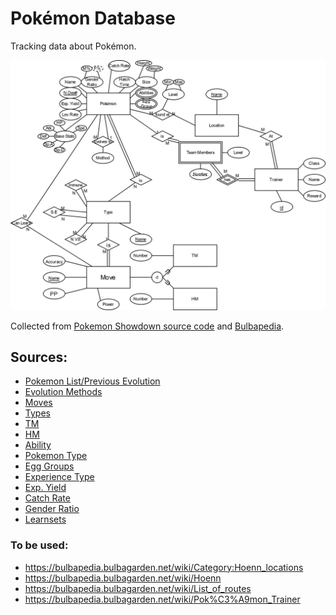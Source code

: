 # Pokémon Database

Tracking data about Pokémon.

![EER](./EER.png)

Collected from [Pokemon Showdown source code](https://github.com/smogon/pokemon-showdown) and [Bulbapedia](https://bulbapedia.bulbagarden.net/wiki/Main_Page).

## Sources:  
- <a href="https://github.com/smogon/pokemon-showdown/blob/master/data/pokedex.ts" target="_blank">Pokemon List/Previous Evolution</a>
- <a href="https://bulbapedia.bulbagarden.net/wiki/List_of_Pok%C3%A9mon_by_evolution_family" target="_blank">Evolution Methods</a>
- <a href="https://bulbapedia.bulbagarden.net/wiki/List_of_moves" target="_blank">Moves</a>
- <a href="https://bulbapedia.bulbagarden.net/wiki/Type" target="_blank">Types</a>
- <a href="https://bulbapedia.bulbagarden.net/wiki/TM" target="_blank">TM</a>
- <a href="https://bulbapedia.bulbagarden.net/wiki/HM" target="_blank">HM</a>
- <a href="https://bulbapedia.bulbagarden.net/wiki/List_of_Pok%C3%A9mon_by_Ability" target="_blank">Ability</a>
- <a href="https://bulbapedia.bulbagarden.net/wiki/List_of_Pok%C3%A9mon_by_National_Pok%C3%A9dex_number" target="_blank">Pokemon Type</a>
- <a href="https://bulbapedia.bulbagarden.net/wiki/List_of_Pok%C3%A9mon_by_base_Egg_cycles" target="_blank">Egg Groups</a>
- <a href="https://bulbapedia.bulbagarden.net/wiki/List_of_Pok%C3%A9mon_by_experience_type" target="_blank">Experience Type</a>
- <a href="https://bulbapedia.bulbagarden.net/wiki/List_of_Pok%C3%A9mon_by_effort_value_yield" target="_blank">Exp. Yield</a>
- <a href="https://bulbapedia.bulbagarden.net/wiki/List_of_Pok%C3%A9mon_by_catch_rate" target="_blank">Catch Rate</a>
- <a href="https://bulbapedia.bulbagarden.net/wiki/List_of_Pok%C3%A9mon_by_gender_ratio" target="_blank">Gender Ratio</a>
- <a href="https://github.com/smogon/pokemon-showdown/blob/master/data/learnsets.ts" target="_blank">Learnsets</a>

### To be used:
- https://bulbapedia.bulbagarden.net/wiki/Category:Hoenn_locations
- https://bulbapedia.bulbagarden.net/wiki/Hoenn
- https://bulbapedia.bulbagarden.net/wiki/List_of_routes
- https://bulbapedia.bulbagarden.net/wiki/Pok%C3%A9mon_Trainer
